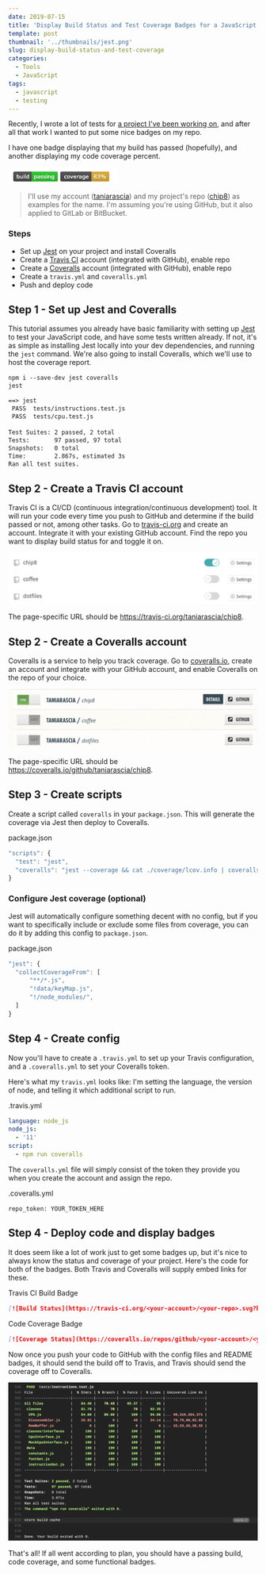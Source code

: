 ```yaml
---
date: 2019-07-15
title: 'Display Build Status and Test Coverage Badges for a JavaScript Project'
template: post
thumbnail: '../thumbnails/jest.png'
slug: display-build-status-and-test-coverage
categories:
  - Tools
  - JavaScript
tags:
  - javascript
  - testing
---
```


Recently, I wrote a lot of tests for [a project I've been working on](https://github.com/taniarascia/chip8), and after all that work I wanted to put some nice badges on my repo.

I have one badge displaying that my build has passed (hopefully), and another displaying my code coverage percent.

![](../images/cov.png)

> I'll use my account ([taniarascia](https://github.com/taniarascia/)) and my project's repo ([chip8](https://github.com/taniarascia/chip8)) as examples for the name. I'm assuming you're using GitHub, but it also applied to GitLab or BitBucket.

### Steps

- Set up [Jest](https://jestjs.io/) on your project and install Coveralls
- Create a [Travis CI](https://travis-ci.org) account (integrated with GitHub), enable repo
- Create a [Coveralls](https://coveralls.io) account (integrated with GitHub), enable repo
- Create a `travis.yml` and `coveralls.yml`
- Push and deploy code

## Step 1 - Set up Jest and Coveralls

This tutorial assumes you already have basic familiarity with setting up [Jest](https://jestjs.io/) to test your JavaScript code, and have some tests written already. If not, it's as simple as installing Jest locally into your dev dependencies, and running the `jest` command. We're also going to install Coveralls, which we'll use to host the coverage report.

```
npm i --save-dev jest coveralls
jest
```

```terminal
==> jest
 PASS  tests/instructions.test.js
 PASS  tests/cpu.test.js

Test Suites: 2 passed, 2 total
Tests:       97 passed, 97 total
Snapshots:   0 total
Time:        2.867s, estimated 3s
Ran all test suites.
```

## Step 2 - Create a Travis CI account

Travis CI is a CI/CD (continuous integration/continuous development) tool. It will run your code every time you push to GitHub and determine if the build passed or not, among other tasks. Go to [travis-ci.org](https://travis-ci.org) and create an account. Integrate it with your existing GitHub account. Find the repo you want to display build status for and toggle it on.

![](../images/enable-travis.png)

The page-specific URL should be https://travis-ci.org/taniarascia/chip8.

## Step 2 - Create a Coveralls account

Coveralls is a service to help you track coverage. Go to [coveralls.io](https://coveralls.io), create an account and integrate with your GitHub account, and enable Coveralls on the repo of your choice.

![](../images/enable-coveralls.png)

The page-specific URL should be https://coveralls.io/github/taniarascia/chip8.

## Step 3 - Create scripts

Create a script called `coveralls` in your `package.json`. This will generate the coverage via Jest then deploy to Coveralls.

<div class="filename">package.json</div>

```js
"scripts": {
  "test": "jest",
  "coveralls": "jest --coverage && cat ./coverage/lcov.info | coveralls"
}
```

### Configure Jest coverage (optional)

Jest will automatically configure something decent with no config, but if you want to specifically include or exclude some files from coverage, you can do it by adding this config to `package.json`.

<div class="filename">package.json</div>

```js
"jest": {
  "collectCoverageFrom": [
      "**/*.js",
      "!data/keyMap.js",
      "!/node_modules/",
  ]
}
```

## Step 4 - Create config

Now you'll have to create a `.travis.yml` to set up your Travis configuration, and a `.coveralls.yml` to set your Coveralls token.

Here's what my `travis.yml` looks like: I'm setting the language, the version of node, and telling it which additional script to run.

<div class="filename">.travis.yml</div>

```yaml
language: node_js
node_js:
  - '11'
script:
  - npm run coveralls
```

The `coveralls.yml` file will simply consist of the token they provide you when you create the account and assign the repo.

<div class="filename">.coveralls.yml</div>

```
repo_token: YOUR_TOKEN_HERE
```

## Step 4 - Deploy code and display badges

It does seem like a lot of work just to get some badges up, but it's nice to always know the status and coverage of your project. Here's the code for both of the badges. Both Travis and Coveralls will supply embed links for these.

<div class="filename">Travis CI Build Badge</div>

```md
[![Build Status](https://travis-ci.org/<your-account>/<your-repo>.svg?branch=master)](https://travis-ci.org/taniarascia/chip8)
```

<div class="filename">Code Coverage Badge</div>

```md
[![Coverage Status](https://coveralls.io/repos/github/<your-account>/<your-repo>/badge.svg?branch=master)](https://coveralls.io/github/taniarascia/chip8?branch=master)
```

Now once you push your code to GitHub with the config files and README badges, it should send the build off to Travis, and Travis should send the coverage off to Coveralls.

![](../images/coverage.png)

That's all! If all went according to plan, you should have a passing build, code coverage, and some functional badges.
